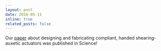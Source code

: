 ```yaml
---
layout: post
date: 2018-05-11
inline: true
related_posts: false
---
```


Our <a href = "https://www.science.org/doi/10.1126/science.aar4586">paper</a> about designing and fabricating compliant, handed shearing-auxetic actuators was published in Science! 